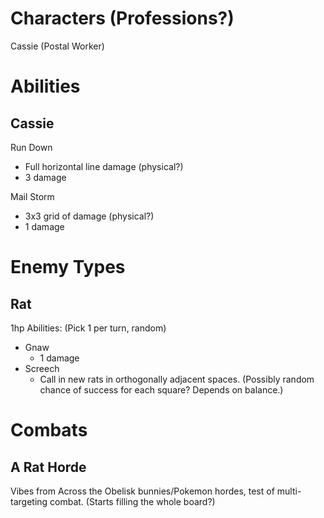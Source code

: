 # Characters (Professions?)

Cassie (Postal Worker)

# Abilities

## Cassie

Run Down

-   Full horizontal line damage (physical?)
-   3 damage

Mail Storm

-   3x3 grid of damage (physical?)
-   1 damage

# Enemy Types

## Rat

1hp
Abilities: (Pick 1 per turn, random)

-   Gnaw
    -   1 damage
-   Screech
    -   Call in new rats in orthogonally adjacent spaces. (Possibly random chance of success for each square? Depends on balance.)

# Combats

## A Rat Horde

Vibes from Across the Obelisk bunnies/Pokemon hordes, test of multi-targeting combat. (Starts filling the whole board?)
